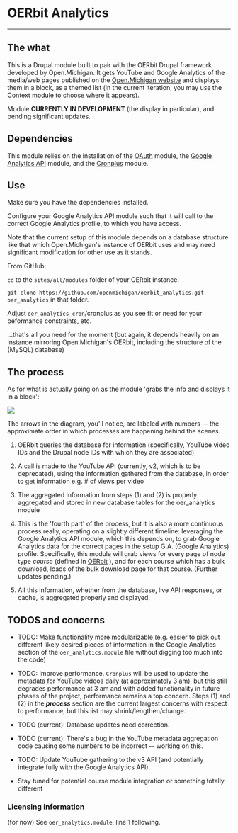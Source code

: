 # OERbit Analytics

---

## The what

This is a Drupal module built to pair with the OERbit Drupal framework developed by Open.Michigan. It gets YouTube and Google Analytics of the media/web pages published on the [Open.Michigan website](http://open.umich.edu) and displays them in a block, as a themed list (in the current iteration, you may use the Context module to choose where it appears).

Module **CURRENTLY IN DEVELOPMENT** (the display in particular), and pending significant updates.

## Dependencies

This module relies on the installation of the [OAuth](http://drupal.org/project/oauth) module, the [Google Analytics API](http://drupal.org/project/google_analytics_api) module, and the [Cronplus](http://drupal.org/project/cronplus) module.

## Use

Make sure you have the dependencies installed.

Configure your Google Analytics API module such that it will call to the correct Google Analytics profile, to which you have access.

Note that the current setup of this module depends on a database structure like that which Open.Michigan's instance of OERbit uses and may need significant modification for other use as it stands.

From GitHub:

```cd``` to the ```sites/all/modules``` folder of your OERbit instance.

```git clone https://github.com/openmichigan/oerbit_analytics.git oer_analytics``` in that folder.

Adjust ```oer_analytics_cron```/cronplus as you see fit or need for your peformance constraints, etc.


...that's all you need for the moment (but again, it depends heavily on an instance mirroring Open.Michigan's OERbit, including the structure of the (MySQL) database)


## The process

As for what is actually going on as the module 'grabs the info and displays it in a block': 

<img src="analytics_project_diagram_1.png" />

The arrows in the diagram, you'll notice, are labeled with numbers -- the approximate order in which processes are happening behind the scenes.

1) OERbit queries the database for information (specifically, YouTube video IDs and the Drupal node IDs with which they are associated)

2) A call is made to the YouTube API (currently, v2, which is to be deprecated), using the information gathered from the database, in order to get information e.g. # of views per video

3) The aggregated information from steps (1) and (2) is properly aggregated and stored in new database tables for the oer_analytics module

4) This is the 'fourth part' of the process, but it is also a more continuous process really, operating on a slightly different timeline: leveraging the Google Analytics API module, which this depends on, to grab Google Analytics data for the correct pages in the setup G.A. (Google Analytics) profile. Specifically, this module will grab views for every page of node type _course_ (defined in [OERbit](https://github.com/openmichigan/OERbit) ), and for each course which has a bulk download, loads of the bulk download page for that course. (Further updates pending.)

5) All this information, whether from the database, live API responses, or cache, is aggregated properly and displayed.

## TODOS and concerns

* TODO: Make functionality more modularizable (e.g. easier to pick out different likely desired pieces of information in the Google Analytics section of the ```oer_analytics.module``` file without digging too much into the code)

* TODO: Improve performance. ```Cronplus``` will be used to update the metadata for YouTube videos daily (at approximately 3 am), but this still degrades performance at 3 am and with added functionality in future phases of the project, performance remains a top concern.
Steps (1) and (2) in the **_process_** section are the current largest concerns with respect to performance, but this list may shrink/lengthen/change.

* TODO (current): Database updates need correction.

* TODO (current): There's a bug in the YouTube metadata aggregation code causing some numbers to be incorrect -- working on this.

* TODO: Update YouTube gathering to the v3 API (and potentially integrate fully with the Google Analytics API).

* Stay tuned for potential course module integration or something totally different

### Licensing information

(for now) See ```oer_analytics.module```, line 1 following.


